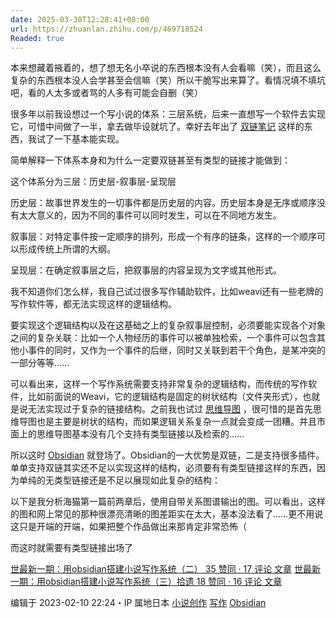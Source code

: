 ```yaml
---
date: 2025-03-30T12:28:41+08:00
url: https://zhuanlan.zhihu.com/p/469718524
Readed: true
---
```

本来想藏着掖着的，想了想无名小卒说的东西根本没有人会看嘛（笑），而且这么复杂的东西根本没人会学甚至会信嘛（笑）所以干脆写出来算了。看情况填不填坑吧，看的人太多或者骂的人多有可能会自删（笑）

很多年以前我设想过一个写小说的体系：三层系统，后来一直想写一个软件去实现它，可惜中间做了一半，拿去做毕设就坑了。幸好去年出了 [双链笔记](https://zhida.zhihu.com/search?content_id=192512982&content_type=Article&match_order=1&q=%E5%8F%8C%E9%93%BE%E7%AC%94%E8%AE%B0&zhida_source=entity) 这样的东西，我试了一下基本能实现。

简单解释一下体系本身和为什么一定要双链甚至有类型的链接才能做到：

这个体系分为三层：历史层-叙事层-呈现层

历史层：故事世界发生的一切事件都是历史层的内容。历史层本身是无序或顺序没有太大意义的，因为不同的事件可以同时发生，可以在不同地方发生。

叙事层：对特定事件按一定顺序的排列，形成一个有序的链条，这样的一个顺序可以形成传统上所谓的大纲。

呈现层：在确定叙事层之后，把叙事层的内容呈现为文字或其他形式。

我不知道你们怎么样，我自己试过很多写作辅助软件，比如weavi还有一些老牌的写作软件等，都无法实现这样的逻辑结构。

要实现这个逻辑结构以及在这基础之上的复杂叙事层控制，必须要能实现各个对象之间的复杂关联：比如一个人物经历的事件可以被单独检索，一个事件可以包含其他小事件的同时，又作为一个事件的后继，同时又关联到若干个角色，是某冲突的一部分等等……

可以看出来，这样一个写作系统需要支持非常复杂的逻辑结构，而传统的写作软件，比如前面说的Weavi，它的逻辑结构是固定的树状结构（文件夹形式），也就是说无法实现过于复杂的链接结构。之前我也试过 [思维导图](https://zhida.zhihu.com/search?content_id=192512982&content_type=Article&match_order=1&q=%E6%80%9D%E7%BB%B4%E5%AF%BC%E5%9B%BE&zhida_source=entity) ，很可惜的是首先思维导图也是主要是树状的结构，而如果逻辑关系复杂一点就会变成一团糟。并且市面上的思维导图基本没有几个支持有类型链接以及检索的……

所以这时 [Obsidian](https://zhida.zhihu.com/search?content_id=192512982&content_type=Article&match_order=1&q=Obsidian&zhida_source=entity) 就登场了。Obsidian的一大优势是双链，二是支持很多插件。单单支持双链其实还不足以实现这样的结构，必须要有有类型链接这样的东西，因为单纯的无类型链接还是不足以展现如此复杂的结构：

以下是我分析海猫第一篇前两章后，使用自带关系图谱输出的图。可以看出，这样的图和网上常见的那种很漂亮清晰的图差距实在太大，基本没法看了……更不用说这只是开端的开端，如果把整个作品做出来那肯定非常恐怖（

而这时就需要有类型链接出场了

[世最新一期：用obsidian搭建小说写作系统（二） 35 赞同 · 17 评论 文章](https://zhuanlan.zhihu.com/p/470026462) [世最新一期：用obsidian搭建小说写作系统（三）拾遗 18 赞同 · 16 评论 文章](https://zhuanlan.zhihu.com/p/471571381)

编辑于 2023-02-10 22:24・IP 属地日本 [小说创作](https://www.zhihu.com/topic/19615372) [写作](https://www.zhihu.com/topic/19552516) [Obsidian](https://www.zhihu.com/topic/21349840)